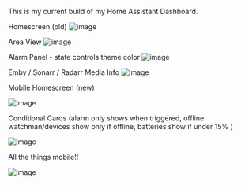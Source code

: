 This is my current build of my Home Assistant Dashboard.

Homescreen (old)
![image](https://user-images.githubusercontent.com/1154815/229046744-ab2604e1-f58e-4516-a1b1-c2a83cac6efa.png)

Area View
![image](https://user-images.githubusercontent.com/1154815/229046927-d63b01c1-e00c-4219-a480-198ed2479f34.png)

Alarm Panel - state controls theme color
![image](https://user-images.githubusercontent.com/1154815/229048832-e33d3cd8-79fc-4a0d-bd28-8804a0bdff10.png)

Emby / Sonarr / Radarr Media Info
![image](https://user-images.githubusercontent.com/1154815/229049053-c4b399d9-3762-4ab3-878e-819f6e4c67ff.png)

Mobile Homescreen  (new)

![image](https://user-images.githubusercontent.com/1154815/229203001-90fce837-eb3e-437f-8846-e4ba2f25a876.png)

Conditional Cards (alarm only shows when triggered, offline watchman/devices show only if offline, batteries show if under 15% )

![image](https://user-images.githubusercontent.com/1154815/229234965-6d028fe6-4b79-40b8-88d2-61e3f6bd2c49.png)

All the things mobile!!

![image](https://user-images.githubusercontent.com/1154815/229368116-6bf42fe7-8649-40b8-a0b3-1ef1ed76333d.png)
